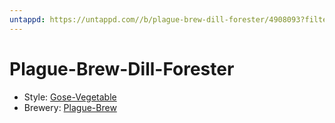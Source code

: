 ```yaml
---
untappd: https://untappd.com//b/plague-brew-dill-forester/4908093?filter=you
---
```


# Plague-Brew-Dill-Forester

- Style: [Gose-Vegetable](Gose-Vegetable.md)
- Brewery: [Plague-Brew](Plague-Brew.md)